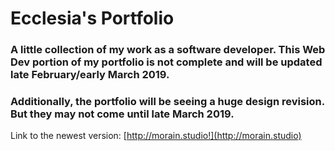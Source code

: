 # Ecclesia's Portfolio
### A little collection of my work as a software developer. This Web Dev portion of my portfolio is not complete and will be updated late February/early March 2019. 
### Additionally, the portfolio will be seeing a huge design revision. But they may not come until late March 2019.
Link to the newest version: [http://morain.studio!](http://morain.studio)
